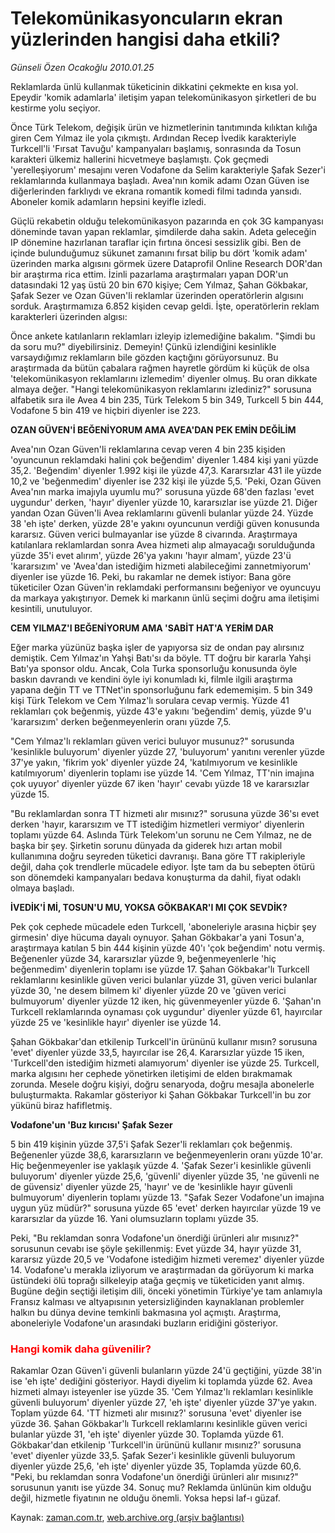 # Telekomünikasyoncuların ekran yüzlerinden hangisi daha etkili?

*Günseli Özen Ocakoğlu 2010.01.25*

<tr><td class="metin" colspan="2" style="padding-top: 20px; padding-left: 5px; ">Reklamlarda ünlü kullanmak tüketicinin dikkatini çekmekte en kısa yol. Epeydir 'komik adamlarla' iletişim yapan telekomünikasyon şirketleri de bu kestirme yolu seçiyor.</td></tr><tr><td class="metin" colspan="2" style="padding-top: 20px; padding-left: 5px; "><p>Önce Türk Telekom, değişik ürün ve hizmetlerinin tanıtımında kılıktan kılığa giren Cem Yılmaz ile yola çıkmıştı. Ardından Recep İvedik karakteriyle Turkcell'li 'Fırsat Tavuğu' kampanyaları başlamış, sonrasında da Tosun karakteri ülkemiz hallerini hicvetmeye başlamıştı. Çok geçmedi 'yerelleşiyorum' mesajını veren Vodafone da Selim karakteriyle Şafak Sezer'i reklamlarında kullanmaya başladı. Avea'nın komik adamı Ozan Güven ise diğerlerinden farklıydı ve ekrana romantik komedi filmi tadında yansıdı. Aboneler komik adamların hepsini keyifle izledi.
<p> Güçlü rekabetin olduğu telekomünikasyon pazarında en çok 3G kampanyası döneminde tavan yapan reklamlar, şimdilerde daha sakin. Adeta geleceğin IP dönemine hazırlanan taraflar için fırtına öncesi sessizlik gibi. Ben de içinde bulunduğumuz sükunet zamanını fırsat bilip bu dört 'komik adam' üzerinden marka algısını görmek üzere Dataprofil Online Research DOR'dan bir araştırma rica ettim. İzinli pazarlama araştırmaları yapan DOR'un datasındaki 12 yaş üstü 20 bin 670 kişiye; Cem Yılmaz, Şahan Gökbakar, Şafak Sezer ve Ozan Güven'li reklamlar üzerinden operatörlerin algısını sorduk. Araştırmamıza 6.852 kişiden cevap geldi. İşte, operatörlerin reklam karakterleri üzerinden algısı:
<p> Önce ankete katılanların reklamları izleyip izlemediğine bakalım. "Şimdi bu da soru mu?" diyebilirsiniz. Demeyin! Çünkü izlendiğini kesinlikle varsaydığımız reklamların bile gözden kaçtığını görüyorsunuz. Bu araştırmada da bütün çabalara rağmen hayretle gördüm ki küçük de olsa 'telekomünikasyon reklamlarını izlemedim' diyenler olmuş. Bu oran dikkate almaya değer. "Hangi telekomünikasyon reklamlarını izlediniz?" sorusuna alfabetik sıra ile Avea 4 bin 235, Türk Telekom 5 bin 349, Turkcell 5 bin 444, Vodafone 5 bin 419 ve hiçbiri diyenler ise 223.
<p><b>OZAN GÜVEN'İ BEĞENİYORUM AMA AVEA'DAN PEK EMİN DEĞİLİM </b>
<p>Avea'nın Ozan Güven'li reklamlarına cevap veren 4 bin 235 kişiden 'oyuncunun reklamdaki halini çok beğendim' diyenler 1.484 kişi yani yüzde 35,2. 'Beğendim' diyenler 1.992 kişi ile yüzde 47,3. Kararsızlar 431 ile yüzde 10,2 ve 'beğenmedim' diyenler ise 232 kişi ile yüzde 5,5. 'Peki, Ozan Güven Avea'nın marka imajıyla uyumlu mu?' sorusuna yüzde 68'den fazlası 'evet uygundur' derken, 'hayır' diyenler yüzde 10, kararsızlar ise yüzde 21. Diğer yandan Ozan Güven'li Avea reklamlarını güvenli bulanlar yüzde 24. Yüzde 38 'eh işte' derken, yüzde 28'e yakını oyuncunun verdiği güven konusunda kararsız. Güven verici bulmayanlar ise yüzde 8 civarında. Araştırmaya katılanlara reklamlardan sonra Avea hizmeti alıp almayacağı sorulduğunda yüzde 35'i evet alırım', yüzde 26'ya yakını 'hayır almam', yüzde 23'ü 'kararsızım' ve 'Avea'dan istediğim hizmeti alabileceğimi zannetmiyorum' diyenler ise yüzde 16. Peki, bu rakamlar ne demek istiyor: Bana göre tüketiciler Ozan Güven'in reklamdaki performansını beğeniyor ve oyuncuyu da markaya yakıştırıyor. Demek ki markanın ünlü seçimi doğru ama iletişimi kesintili, unutuluyor.
<p><b>CEM YILMAZ'I BEĞENİYORUM AMA 'SABİT HAT'A YERİM DAR
</b>
<p>Eğer marka yüzünüz başka işler de yapıyorsa siz de ondan pay alırsınız demiştik. Cem Yılmaz'ın Yahşi Batı'sı da böyle. TT doğru bir kararla Yahşi Batı'ya sponsor oldu. Ancak, Cola Turka sponsorluğu konusunda öyle baskın davrandı ve kendini öyle iyi konumladı ki, filmle ilgili araştırma yapana değin TT ve TTNet'in sponsorluğunu fark edememişim. 5 bin 349 kişi Türk Telekom ve Cem Yılmaz'lı sorulara cevap vermiş. Yüzde 41 reklamları çok beğenmiş, yüzde 43'e yakını 'beğendim' demiş, yüzde 9'u 'kararsızım' derken beğenmeyenlerin oranı yüzde 7,5.
<p>"Cem Yılmaz'lı reklamları güven verici buluyor musunuz?" sorusunda 'kesinlikle buluyorum' diyenler yüzde 27, 'buluyorum' yanıtını verenler yüzde 37'ye yakın, 'fikrim yok' diyenler yüzde 24, 'katılmıyorum ve kesinlikle katılmıyorum' diyenlerin toplamı ise yüzde 14. 'Cem Yılmaz, TT'nin imajına çok uyuyor' diyenler yüzde 67 iken 'hayır' cevabı yüzde 18 ve kararsızlar yüzde 15.
<p> "Bu reklamlardan sonra TT hizmeti alır mısınız?" sorusuna yüzde 36'sı evet derken 'hayır, kararsızım ve TT istediğim hizmetleri vermiyor' diyenlerin toplamı yüzde 64. Aslında Türk Telekom'un sorunu ne Cem Yılmaz, ne de başka bir şey. Şirketin sorunu dünyada da giderek hızı artan mobil kullanımına doğru seyreden tüketici davranışı. Bana göre TT rakipleriyle değil, daha çok trendlerle mücadele ediyor. İşte tam da bu sebepten ötürü son dönemdeki kampanyaları bedava konuşturma da dahil, fiyat odaklı olmaya başladı.
<p><b>İVEDİK'İ Mİ, TOSUN'U MU, YOKSA GÖKBAKAR'I MI ÇOK SEVDİK? </b>
<p>Pek çok cephede mücadele eden Turkcell, 'aboneleriyle arasına hiçbir şey girmesin' diye hücuma dayalı oynuyor. Şahan Gökbakar'a yani Tosun'a, araştırmaya katılan 5 bin 444 kişinin yüzde 40'ı 'çok beğendim' notu vermiş. Beğenenler yüzde 34, kararsızlar yüzde 9, beğenmeyenlerle 'hiç beğenmedim' diyenlerin toplamı ise yüzde 17. Şahan Gökbakar'lı Turkcell reklamlarını kesinlikle güven verici bulanlar yüzde 31, güven verici bulanlar yüzde 30, 'ne desem bilmem ki' diyenler yüzde 20 ve 'güven verici bulmuyorum' diyenler yüzde 12 iken, hiç güvenmeyenler yüzde 6. 'Şahan'ın Turkcell reklamlarında oynaması çok uygundur' diyenler yüzde 61, hayırcılar yüzde 25 ve 'kesinlikle hayır' diyenler ise yüzde 14.
<p> Şahan Gökbakar'dan etkilenip Turkcell'in ürününü kullanır mısın? sorusuna 'evet' diyenler yüzde 33,5, hayırcılar ise 26,4. Kararsızlar yüzde 15 iken, 'Turkcell'den istediğim hizmeti alamıyorum' diyenler ise yüzde 25. Turkcell, marka algısını her cephede yönetirken iletişimi de elden bırakmamak zorunda. Mesele doğru kişiyi, doğru senaryoda, doğru mesajla abonelerle buluşturmakta. Rakamlar gösteriyor ki Şahan Gökbakar Turkcell'in bu zor yükünü biraz hafifletmiş.
<p><b>Vodafone'un 'Buz kırıcısı' Şafak Sezer </b>
<p>5 bin 419 kişinin yüzde 37,5'i Şafak Sezer'li reklamları çok beğenmiş. Beğenenler yüzde 38,6, kararsızların ve beğenmeyenlerin oranı yüzde 10'ar. Hiç beğenmeyenler ise yaklaşık yüzde 4. 'Şafak Sezer'i kesinlikle güvenli buluyorum' diyenler yüzde 25,6, 'güvenli' diyenler yüzde 35, 'ne güvenli ne de güvensiz' diyenler yüzde 25, 'hayır' ve de 'kesinlikle hayır güvenli bulmuyorum' diyenlerin toplamı yüzde 13. "Şafak Sezer Vodafone'un imajına uygun yüz müdür?" sorusuna yüzde 65 'evet' derken hayırcılar yüzde 19 ve kararsızlar da yüzde 16. Yani olumsuzların toplamı yüzde 35.
<p> Peki, "Bu reklamdan sonra Vodafone'un önerdiği ürünleri alır mısınız?" sorusunun cevabı ise şöyle şekillenmiş: Evet yüzde 34, hayır yüzde 31, kararsız yüzde 20,5 ve 'Vodafone istediğim hizmeti veremez' diyenler yüzde 14. Vodafone'u merakla izliyorum ve araştırmadan da görüyorum ki marka üstündeki ölü toprağı silkeleyip atağa geçmiş ve tüketiciden yanıt almış. Bugüne değin seçtiği iletişim dili, önceki yönetimin Türkiye'ye tam anlamıyla Fransız kalması ve altyapısının yetersizliğinden kaynaklanan problemler halkın bu dünya devine temkinli bakmasına yol açmıştı. Araştırma, aboneleriyle Vodafone'un arasındaki buzların eridiğini gösteriyor.
<p>
<h3><font color="#FF0000">Hangi komik daha güvenilir?
</font></h3>
<p>Rakamlar Ozan Güven'i güvenli bulanların yüzde 24'ü geçtiğini, yüzde 38'in ise 'eh işte' dediğini gösteriyor. Haydi diyelim ki toplamda yüzde 62. Avea hizmeti almayı isteyenler ise yüzde 35. 'Cem Yılmaz'lı reklamları kesinlikle güvenli buluyorum' diyenler yüzde 27, 'eh işte' diyenler yüzde 37'ye yakın. Toplam yüzde 64. 'TT hizmeti alır mısınız?' sorusuna 'evet' diyenler ise yüzde 36. Şahan Gökbakar'lı Turkcell reklamlarını kesinlikle güven verici bulanlar yüzde 31, 'eh işte' diyenler yüzde 30. Toplamda yüzde 61. Gökbakar'dan etkilenip 'Turkcell'in ürününü kullanır mısınız?' sorusuna 'evet' diyenler yüzde 33,5. Şafak Sezer'i kesinlikle güvenli buluyorum diyenler yüzde 25,6, 'eh işte' diyenler yüzde 35, Toplamda yüzde 60,6. "Peki, bu reklamdan sonra Vodafone'un önerdiği ürünleri alır mısınız?" sorusunun yanıtı ise yüzde 34. Sonuç mu? Reklamda ünlünün kim olduğu değil, hizmetle fiyatının ne olduğu önemli. Yoksa hepsi laf-ı güzaf.<br/></p></p></p></p></p></p></p></p></p></p></p></p></p></p></p></p></p></td></tr>

Kaynak: [zaman.com.tr](http://zaman.com.tr/yazar.do?yazino=944206), [web.archive.org (arşiv bağlantısı)](http://web.archive.org/web/20100128083055/http://zaman.com.tr:80/yazar.do?yazino=944206)
